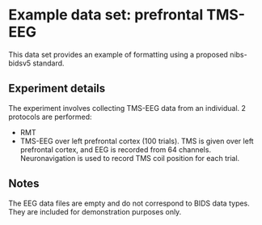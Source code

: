 # Example data set: prefrontal TMS-EEG

This data set provides an example of formatting using a proposed nibs-bidsv5 standard.

## Experiment details
The experiment involves collecting TMS-EEG data from an individual.
2 protocols are performed:
* RMT
* TMS-EEG over left prefrontal cortex (100 trials).
TMS is given over left prefrontal cortex, and EEG is recorded from 64 channels. Neuronavigation is used to record TMS coil position for each trial.

## Notes
The EEG data files are empty and do not correspond to BIDS data types.
They are included for demonstration purposes only.

